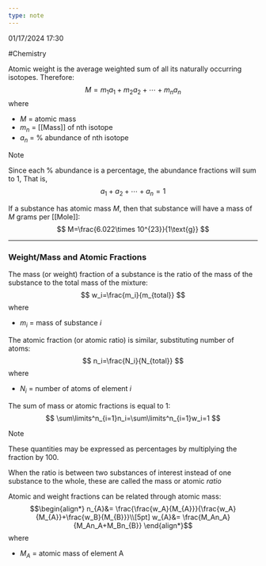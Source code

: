 ```yaml
---
type: note
---
```

01/17/2024 17:30

  #Chemistry 

Atomic weight is the average weighted sum of all its naturally occurring isotopes. Therefore:
$$
M=m_1a_1+m_2a_2+\cdots+m_na_n
$$
where 
- $M$ = atomic mass
- $m_n$ = [[Mass]] of nth isotope
- $a_n$ = % abundance of nth isotope

>[!note]
>Since each % abundance is a percentage, the abundance fractions will sum to 1, That is,
>$$
a_{1} + a_{2} + \cdots + a_{n} = 1
$$

If a substance has atomic mass $M$, then that substance will have a mass of $M$ grams per [[Mole]]:
$$
M=\frac{6.022\times 10^{23}}{1\text{g}}
$$

---

### Weight/Mass and Atomic Fractions
The mass (or weight) fraction of a substance is the ratio of the mass of the substance to the total mass of the mixture: 
$$
w_i=\frac{m_i}{m_{total}}
$$
where
- $m_i$ = mass of substance $i$

The atomic fraction (or atomic ratio) is similar, substituting number of atoms:
$$
n_i=\frac{N_i}{N_{total}}
$$
where
- $N_i$ = number of atoms of element $i$

The sum of mass or atomic fractions is equal to 1:
$$
\sum\limits^n_{i=1}n_i=\sum\limits^n_{i=1}w_i=1
$$

>[!note]
>These quantities may be expressed as percentages by multiplying the fraction by 100.
>
>When the ratio is between two substances of interest instead of one substance to the whole, these are called the mass or atomic *ratio*

Atomic and weight fractions can be related through atomic mass:
$$\begin{align*}
n_{A}&= \frac{\frac{w_A}{M_{A}}}{\frac{w_A}{M_{A}}+\frac{w_B}{M_{B}}}\\[5pt]
w_{A}&= \frac{M_An_A}{M_An_A+M_Bn_{B}}
\end{align*}$$
where
- $M_A$ = atomic mass of element A



